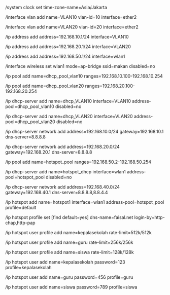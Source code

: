 /system clock set time-zone-name=Asia/Jakarta

/interface vlan
add name=VLAN10 vlan-id=10 interface=ether2

/interface vlan
add name=VLAN20 vlan-id=20 interface=ether2

/ip address
add address=192.168.10.1/24 interface=VLAN10

/ip address
add address=192.168.20.1/24 interface=VLAN20

/ip address
add address=192.168.50.1/24 interface=wlan1

/interface wireless
set wlan1 mode=ap-bridge ssid=makan disabled=no

/ip pool
add name=dhcp_pool_vlan10 ranges=192.168.10.100-192.168.10.254

/ip pool
add name=dhcp_pool_vlan20 ranges=192.168.20.100-192.168.20.254

/ip dhcp-server
add name=dhcp_VLAN10 interface=VLAN10 address-pool=dhcp_pool_vlan10 disabled=no

/ip dhcp-server
add name=dhcp_VLAN20 interface=VLAN20 address-pool=dhcp_pool_vlan20 disabled=no

/ip dhcp-server network
add address=192.168.10.0/24 gateway=192.168.10.1 dns-server=8.8.8.8

/ip dhcp-server network
add address=192.168.20.0/24 gateway=192.168.20.1 dns-server=8.8.8.8

/ip pool
add name=hotspot_pool ranges=192.168.50.2-192.168.50.254

/ip dhcp-server
add name=hotspot_dhcp interface=wlan1 address-pool=hotspot_pool disabled=no

/ip dhcp-server network
add address=192.168.40.0/24 gateway=192.168.40.1 dns-server=8.8.8.8,8.8.4.4

/ip hotspot
add name=hotspot1 interface=wlan1 address-pool=hotspot_pool profile=default

/ip hotspot profile
set [find default=yes] dns-name=faisal.net login-by=http-chap,http-pap

/ip hotspot user profile
add name=kepalasekolah rate-limit=512k/512k

/ip hotspot user profile
add name=guru rate-limit=256k/256k

/ip hotspot user profile
add name=siswa rate-limit=128k/128k

/ip hotspot user
add name=kepalasekolah password=123 profile=kepalasekolah

/ip hotspot user
add name=guru password=456 profile=guru

/ip hotspot user
add name=siswa password=789 profile=siswa